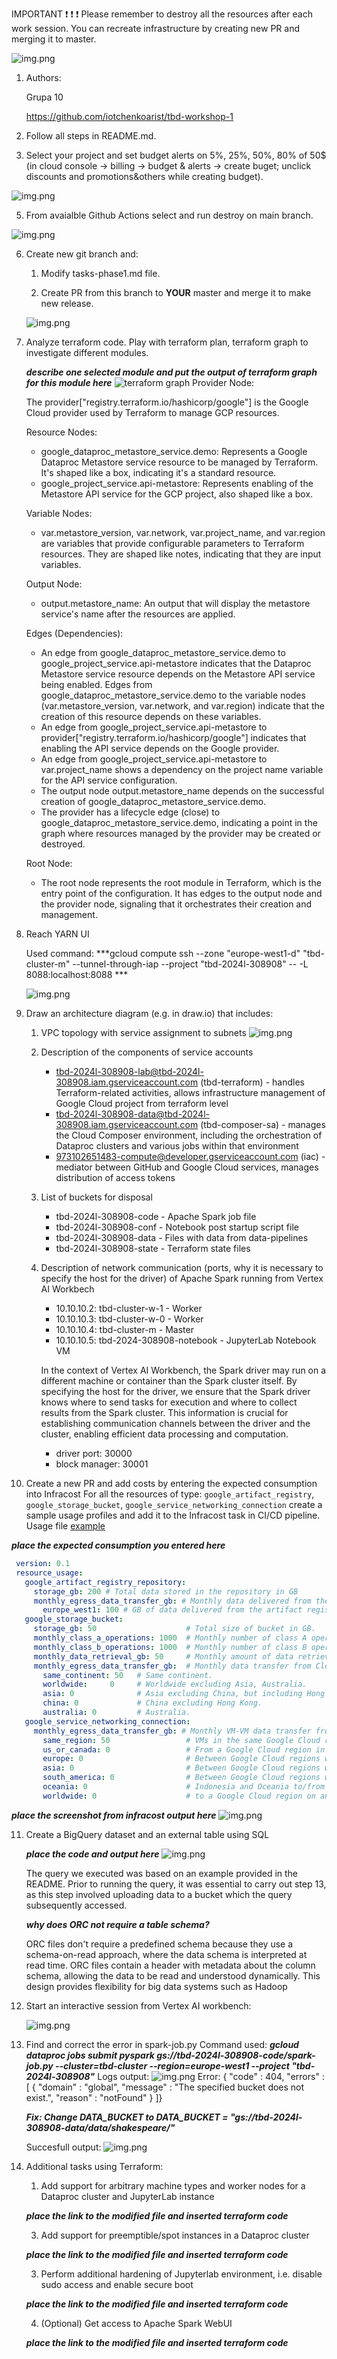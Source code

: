 IMPORTANT ❗ ❗ ❗ Please remember to destroy all the resources after each work session. You can recreate infrastructure by creating new PR and merging it to master.
  
![img.png](doc/figures/destroy.png)

1. Authors:

   Grupa 10

   https://github.com/iotchenkoarist/tbd-workshop-1
   
2. Follow all steps in README.md.

3. Select your project and set budget alerts on 5%, 25%, 50%, 80% of 50$ (in cloud console -> billing -> budget & alerts -> create buget; unclick discounts and promotions&others while creating budget).

  ![img.png](doc/figures/discounts.png)

5. From avaialble Github Actions select and run destroy on main branch.


  ![img.png](doc/figures/destroy_resources.png)
   
6. Create new git branch and:
    1. Modify tasks-phase1.md file.
    
    2. Create PR from this branch to **YOUR** master and merge it to make new release. 
    
      ![img.png](doc/figures/release.png)


7. Analyze terraform code. Play with terraform plan, terraform graph to investigate different modules.

    ***describe one selected module and put the output of terraform graph for this module here***
    ![terraform graph](terraform_graph.jpeg)
    Provider Node:

    The provider["registry.terraform.io/hashicorp/google"] is the Google Cloud provider used by Terraform to manage GCP resources.


    Resource Nodes:

    - google_dataproc_metastore_service.demo: Represents a Google Dataproc Metastore service resource to be managed by Terraform. It's shaped like a box, indicating it's a standard resource.
    - google_project_service.api-metastore: Represents enabling of the Metastore API service for the GCP project, also shaped like a box.

    Variable Nodes:

    - var.metastore_version, var.network, var.project_name, and var.region are variables that provide configurable parameters to Terraform resources. They are shaped like notes, indicating that they are input variables.

    Output Node:

    - output.metastore_name: An output that will display the metastore service's name after the resources are applied.

    Edges (Dependencies):

    - An edge from google_dataproc_metastore_service.demo to google_project_service.api-metastore indicates that the Dataproc Metastore service resource depends on the Metastore API service being enabled.
    Edges from google_dataproc_metastore_service.demo to the variable nodes (var.metastore_version, var.network, and var.region) indicate that the creation of this resource depends on these variables.
    - An edge from google_project_service.api-metastore to provider["registry.terraform.io/hashicorp/google"] indicates that enabling the API service depends on the Google provider.
    - An edge from google_project_service.api-metastore to var.project_name shows a dependency on the project name variable for the API service configuration.
    - The output node output.metastore_name depends on the successful creation of google_dataproc_metastore_service.demo.
    - The provider has a lifecycle edge (close) to google_dataproc_metastore_service.demo, indicating a point in the graph where resources managed by the provider may be created or destroyed.

    Root Node:

    - The root node represents the root module in Terraform, which is the entry point of the configuration. It has edges to the output node and the provider node, signaling that it orchestrates their creation and management.

8. Reach YARN UI
   
   Used command: ***gcloud compute ssh --zone "europe-west1-d" "tbd-cluster-m" --tunnel-through-iap --project "tbd-2024l-308908" -- -L 8088:localhost:8088   ***

      ![img.png](doc/figures/yarn.png)

9. Draw an architecture diagram (e.g. in draw.io) that includes:
    1. VPC topology with service assignment to subnets
    ![img.png](doc/figures/vpc)
    2. Description of the components of service accounts
       * tbd-2024l-308908-lab@tbd-2024l-308908.iam.gserviceaccount.com (tbd-terraform) - handles Terraform-related
       activities, allows infrastructure management of Google Cloud project from terraform level
       * tbd-2024l-308908-data@tbd-2024l-308908.iam.gserviceaccount.com (tbd-composer-sa) - manages the
       Cloud Composer environment, including the orchestration of Dataproc clusters and various jobs within
       that environment
       * 973102651483-compute@developer.gserviceaccount.com (iac) - mediator between GitHub and
       Google Cloud services, manages distribution of access tokens
    3. List of buckets for disposal
       * tbd-2024l-308908-code - Apache Spark job file
       * tbd-2024l-308908-conf - Notebook post startup script file
       * tbd-2024l-308908-data - Files with data from data-pipelines
       * tbd-2024l-308908-state - Terraform state files
    4. Description of network communication (ports, why it is necessary to specify the host for the driver) of Apache Spark running from Vertex AI Workbech
       * 10.10.10.2: tbd-cluster-w-1 - Worker
       * 10.10.10.3: tbd-cluster-w-0 - Worker
       * 10.10.10.4: tbd-cluster-m - Master
       * 10.10.10.5: tbd-2024-308908-notebook - JupyterLab Notebook VM

       In the context of Vertex AI Workbench, the Spark driver may run on a different machine or container than the Spark cluster itself.
       By specifying the host for the driver, we ensure that the Spark driver knows where to send tasks for execution and where to collect results from the Spark cluster.
       This information is crucial for establishing communication channels between the driver and the cluster, enabling efficient data processing and computation.
       * driver port: 30000
       * block manager: 30001

10. Create a new PR and add costs by entering the expected consumption into Infracost
For all the resources of type: `google_artifact_registry`, `google_storage_bucket`, `google_service_networking_connection`
create a sample usage profiles and add it to the Infracost task in CI/CD pipeline. Usage file [example](https://github.com/infracost/infracost/blob/master/infracost-usage-example.yml) 

   ***place the expected consumption you entered here***
   ```yaml
    version: 0.1
    resource_usage:
      google_artifact_registry_repository:
        storage_gb: 200 # Total data stored in the repository in GB
        monthly_egress_data_transfer_gb: # Monthly data delivered from the artifact registry repository in GB. You can specify any number of Google Cloud regions below, replacing - for _ e.g.:
          europe_west1: 100 # GB of data delivered from the artifact registry to europe-north1.
      google_storage_bucket:
        storage_gb: 50                    # Total size of bucket in GB.
        monthly_class_a_operations: 1000  # Monthly number of class A operations (object adds, bucket/object list).
        monthly_class_b_operations: 1000  # Monthly number of class B operations (object gets, retrieve bucket/object metadata).
        monthly_data_retrieval_gb: 50     # Monthly amount of data retrieved in GB.
        monthly_egress_data_transfer_gb:  # Monthly data transfer from Cloud Storage to the following, in GB:
          same_continent: 50   # Same continent.
          worldwide:     0     # Worldwide excluding Asia, Australia.
          asia: 0              # Asia excluding China, but including Hong Kong.
          china: 0             # China excluding Hong Kong.
          australia: 0         # Australia.
      google_service_networking_connection:
        monthly_egress_data_transfer_gb: # Monthly VM-VM data transfer from VPN gateway to the following, in GB:
          same_region: 50                 # VMs in the same Google Cloud region.
          us_or_canada: 0                 # From a Google Cloud region in the US or Canada to another Google Cloud region in the US or Canada.
          europe: 0                       # Between Google Cloud regions within Europe.
          asia: 0                         # Between Google Cloud regions within Asia.
          south_america: 0                # Between Google Cloud regions within South America.
          oceania: 0                      # Indonesia and Oceania to/from any Google Cloud region.
          worldwide: 0                    # to a Google Cloud region on another continent.
   ```

   ***place the screenshot from infracost output here***
    ![img.png](doc/figures/infracost.png)

11. Create a BigQuery dataset and an external table using SQL
    
    ***place the code and output here***
    ![img.png](doc/figures/BigQuery.png)
   
    The query we executed was based on an example provided in the README. Prior to running the query, it was essential to carry out step 13, as this step involved uploading data to a bucket which the query subsequently accessed.
    
    ***why does ORC not require a table schema?***

    ORC files don't require a predefined schema because they use a schema-on-read approach, where the data schema is interpreted at read time. ORC files contain a header with metadata about the column schema, allowing the data to be read and understood dynamically. This design provides flexibility for big data systems such as Hadoop
    
12. Start an interactive session from Vertex AI workbench:

    ![img.png](doc/figures/vertexAI.png)
   
13. Find and correct the error in spark-job.py
    Command used: ***gcloud dataproc jobs submit pyspark gs://tbd-2024l-308908-code/spark-job.py --cluster=tbd-cluster --region=europe-west1 --project "tbd-2024l-308908"***
    Logs output:
    ![img.png](doc/figures/spark_error.png)
    Error:
    {
      "code" : 404,
      "errors" : [ {
        "domain" : "global",
        "message" : "The specified bucket does not exist.",
        "reason" : "notFound"
    } ]}

    ***Fix: Change DATA_BUCKET to DATA_BUCKET = "gs://tbd-2024l-308908-data/data/shakespeare/"***
    
    Succesfull output:
    ![img.png](doc/figures/spark_ok.png)
    

14. Additional tasks using Terraform:

    1. Add support for arbitrary machine types and worker nodes for a Dataproc cluster and JupyterLab instance

    ***place the link to the modified file and inserted terraform code***
    
    3. Add support for preemptible/spot instances in a Dataproc cluster

    ***place the link to the modified file and inserted terraform code***
    
    3. Perform additional hardening of Jupyterlab environment, i.e. disable sudo access and enable secure boot
    
    ***place the link to the modified file and inserted terraform code***

    4. (Optional) Get access to Apache Spark WebUI

    ***place the link to the modified file and inserted terraform code***
